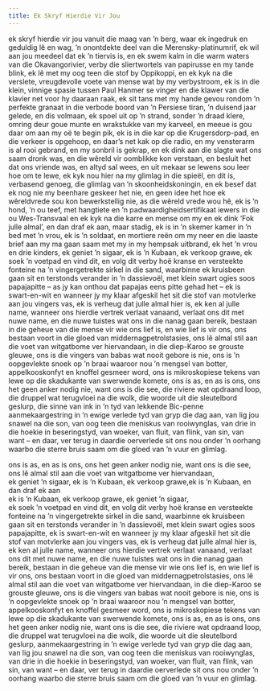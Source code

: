```yaml
---
title: Ek Skryf Hierdie Vir Jou
---
```


ek skryf hierdie vir jou vanuit die maag van ’n berg, waar ek ingedruk en geduldig lê en wag, ’n onontdekte deel van die Merensky-platinumrif, ek wil aan jou meedeel dat ek ’n tiervis is, en ek swem kalm in die warm waters van die Okavangorivier, verby die sliertwortels van papirusse en my tande blink, ek lê met my oog teen die stof by Oppikoppi, en ek kyk na die verslete, vreugdevolle voete van mense wat by my verbystroom, ek is in die klein, vinnige spasie tussen Paul Hanmer se vinger en die klawer van die klavier net voor hy daaraan raak, ek sit tans met my hande gevou rondom ’n perfekte granaat in die verbode boord van ’n Persiese tiran, ’n duisend jaar gelede, en dis volmaan, ek spoel uit op ’n strand, sonder ’n draad klere, omring deur goue munte en wrakstukke van my karveel, en meeue is gou daar om aan my oë te begin pik, ek is in die kar op die Krugersdorp-pad, en die verkeer is opgehoop, en daar’s net kak op die radio, en my vensterarm is al rooi gebrand, en my sonbril is gekrap, en ek dink aan die slagte wat ons saam dronk was, en die wêreld vir oomblikke kon verstaan, en besluit het dat ons vriende was, en altyd sal wees, en uit mekaar se lewens sou leer hoe om te lewe, ek kyk nou hier na my glimlag in die spieël, en dit is, verbasend genoeg, die glimlag van ’n skoonheidskoningin, en ek besef dat ek nog nie my beenhare geskeer het nie, en geen idee het hoe ek wêreldvrede sou kon bewerkstellig nie, as die wêreld vrede wou hê, ek is ’n hond, ’n ou teef, met hangtiete en ’n padwaardigheidsertifikaat iewers in die ou Wes-Transvaal en ek kyk na die karre en mense om my en ek dink ‘Fok julle almal’, en dan draf ek aan, maar stadig, ek is in ’n skemer kamer in ’n bed met ’n vrou, ek is ’n soldaat, en mortiere reën om my neer en die laaste brief aan my ma gaan saam met my in my hempsak uitbrand, ek het ’n vrou en drie kinders, ek geniet ’n sigaar, ek is ’n Kubaan, ek verkoop grawe, ek soek ’n voetpad en vind dit, en volg dit verby hoë kranse en versteekte fonteine na ’n vingergetrekte sirkel in die sand, waarbinne ek kruisbeen gaan sit en terstonds verander in ’n dassievoël, met klein swart ogies soos papajapitte – as jy kan onthou dat papajas eens pitte gehad het – ek is swart-en-wit en wanneer jy my klaar afgeskil het sit die stof van motvlerke aan jou vingers vas, ek is verheug dat julle almal hier is, ek ken al julle name, wanneer ons hierdie vertrek verlaat vanaand, verlaat ons dit met nuwe name, en die nuwe tuistes wat ons in die nanag gaan bereik, bestaan in die geheue van die mense vir wie ons lief is, en wie lief is vir ons, ons bestaan voort in die gloed van middernagpetrolstasies, ons lê almal stil aan die voet van witgatbome ver hiervandaan, in die diep-Karoo se grouste gleuwe, ons is die vingers van babas wat nooit gebore is nie, ons is ’n oopgevlekte snoek op ’n braai waaroor nou ’n mengsel van botter, appelkooskonfyt en knoffel gesmeer word, ons is mikroskopiese tekens van lewe op die skadukante van swerwende komete, ons is as, en as is ons, ons het geen anker nodig nie, want ons is die see, die riviere wat opdraand loop, die druppel wat terugvloei na die wolk, die woorde uit die sleutelbord geslurp, die sinne van ink in ’n tyd van lekkende Bic-penne aanmekaargestring in ’n ewige verlede tyd van gryp die dag aan, van lig jou snawel na die son, van oog teen die meniskus van rooiwynglas, van drie in die hoekie in beseringstyd, van woeker, van fluit, van flink, van sin, van want – en daar, ver terug in daardie oerverlede sit ons nou onder ’n oorhang waarbo die sterre bruis saam om die gloed van ’n vuur en glimlag.

ons is as, en as is ons, ons het geen anker nodig nie, want ons is die see,<br>
ons lê almal stil aan die voet van witgatbome ver hiervandaan,<br>
ek geniet ’n sigaar, ek is ’n Kubaan, ek verkoop grawe,ek is ’n Kubaan, en dan draf ek aan<br>
ek is ’n Kubaan, ek verkoop grawe, ek geniet ’n sigaar,<br>
ek soek ’n voetpad en vind dit, en volg dit verby hoë kranse en versteekte fonteine na ’n vingergetrekte sirkel in die sand, waarbinne ek kruisbeen gaan sit en terstonds verander in ’n dassievoël, met klein swart ogies soos papajapitte, ek is swart-en-wit en wanneer jy my klaar afgeskil het sit die stof van motvlerke aan jou vingers vas, ek is verheug dat julle almal hier is, ek ken al julle name, wanneer ons hierdie vertrek verlaat vanaand, verlaat ons dit met nuwe name, en die nuwe tuistes wat ons in die nanag gaan bereik, bestaan in die geheue van die mense vir wie ons lief is, en wie lief is vir ons, ons bestaan voort in die gloed van middernagpetrolstasies, ons lê almal stil aan die voet van witgatbome ver hiervandaan, in die diep-Karoo se grouste gleuwe, ons is die vingers van babas wat nooit gebore is nie, ons is ’n oopgevlekte snoek op ’n braai waaroor nou ’n mengsel van botter, appelkooskonfyt en knoffel gesmeer word, ons is mikroskopiese tekens van lewe op die skadukante van swerwende komete, ons is as, en as is ons, ons het geen anker nodig nie, want ons is die see, die riviere wat opdraand loop, die druppel wat terugvloei na die wolk, die woorde uit die sleutelbord geslurp, aanmekaargestring in ’n ewige verlede tyd van gryp die dag aan, van lig jou snawel na die son, van oog teen die meniskus van rooiwynglas, van drie in die hoekie in beseringstyd, van woeker, van fluit, van flink, van sin, van want – en daar, ver terug in daardie oerverlede sit ons nou onder ’n oorhang waarbo die sterre bruis saam om die gloed van ’n vuur en glimlag.<br>
